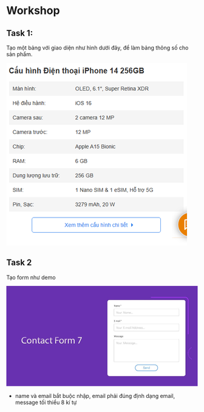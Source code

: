 # Workshop

## Task 1: 

Tạo một bảng với giao diện như hình dưới đây, để làm bảng thông số  cho sản phẩm.

![table](table-params.png)


## Task 2

Tạo form như demo

![](contact-form.jpg)

- name và email bắt buộc nhập, email phải đúng định dạng email, message tối thiểu 8 kí tự